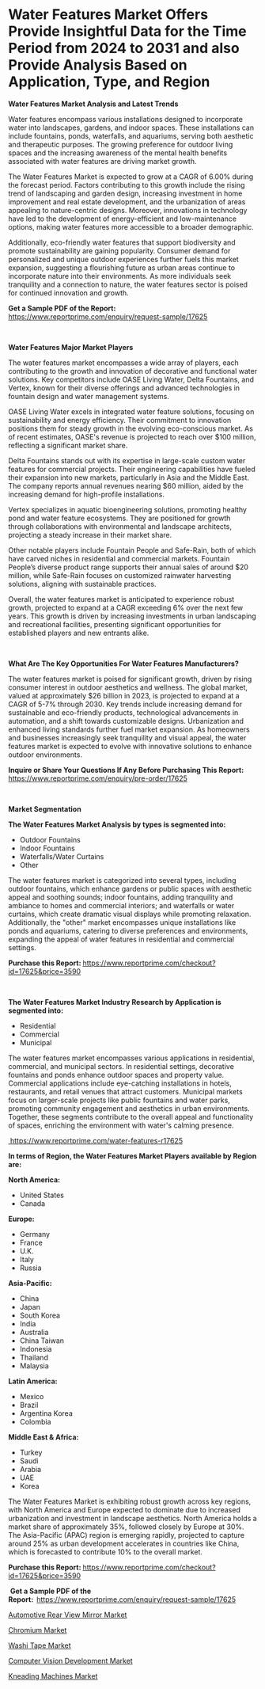 <p><h1>Water Features Market Offers Provide Insightful Data for the Time Period from 2024 to 2031 and also Provide Analysis Based on Application, Type, and Region</h1></p><p><strong>Water Features Market Analysis and Latest Trends</strong></p>
<p><p>Water features encompass various installations designed to incorporate water into landscapes, gardens, and indoor spaces. These installations can include fountains, ponds, waterfalls, and aquariums, serving both aesthetic and therapeutic purposes. The growing preference for outdoor living spaces and the increasing awareness of the mental health benefits associated with water features are driving market growth.</p><p>The Water Features Market is expected to grow at a CAGR of 6.00% during the forecast period. Factors contributing to this growth include the rising trend of landscaping and garden design, increasing investment in home improvement and real estate development, and the urbanization of areas appealing to nature-centric designs. Moreover, innovations in technology have led to the development of energy-efficient and low-maintenance options, making water features more accessible to a broader demographic.</p><p>Additionally, eco-friendly water features that support biodiversity and promote sustainability are gaining popularity. Consumer demand for personalized and unique outdoor experiences further fuels this market expansion, suggesting a flourishing future as urban areas continue to incorporate nature into their environments. As more individuals seek tranquility and a connection to nature, the water features sector is poised for continued innovation and growth.</p></p>
<p><strong>Get a Sample PDF of the Report:&nbsp;</strong> <a href="https://www.reportprime.com/enquiry/request-sample/17625?utm_campaign=83&utm_medium=2&utm_source=Github&utm_content=ia&utm_term=19112024&utm_id=water-features">https://www.reportprime.com/enquiry/request-sample/17625</a></p>
<p>&nbsp;</p>
<p><strong>Water Features Major Market Players</strong></p>
<p><p>The water features market encompasses a wide array of players, each contributing to the growth and innovation of decorative and functional water solutions. Key competitors include OASE Living Water, Delta Fountains, and Vertex, known for their diverse offerings and advanced technologies in fountain design and water management systems.</p><p>OASE Living Water excels in integrated water feature solutions, focusing on sustainability and energy efficiency. Their commitment to innovation positions them for steady growth in the evolving eco-conscious market. As of recent estimates, OASE's revenue is projected to reach over $100 million, reflecting a significant market share.</p><p>Delta Fountains stands out with its expertise in large-scale custom water features for commercial projects. Their engineering capabilities have fueled their expansion into new markets, particularly in Asia and the Middle East. The company reports annual revenues nearing $60 million, aided by the increasing demand for high-profile installations.</p><p>Vertex specializes in aquatic bioengineering solutions, promoting healthy pond and water feature ecosystems. They are positioned for growth through collaborations with environmental and landscape architects, projecting a steady increase in their market share.</p><p>Other notable players include Fountain People and Safe-Rain, both of which have carved niches in residential and commercial markets. Fountain People’s diverse product range supports their annual sales of around $20 million, while Safe-Rain focuses on customized rainwater harvesting solutions, aligning with sustainable practices.</p><p>Overall, the water features market is anticipated to experience robust growth, projected to expand at a CAGR exceeding 6% over the next few years. This growth is driven by increasing investments in urban landscaping and recreational facilities, presenting significant opportunities for established players and new entrants alike.</p></p>
<p>&nbsp;</p>
<p><strong>What Are The Key Opportunities For Water Features Manufacturers?</strong></p>
<p><p>The water features market is poised for significant growth, driven by rising consumer interest in outdoor aesthetics and wellness. The global market, valued at approximately $26 billion in 2023, is projected to expand at a CAGR of 5-7% through 2030. Key trends include increasing demand for sustainable and eco-friendly products, technological advancements in automation, and a shift towards customizable designs. Urbanization and enhanced living standards further fuel market expansion. As homeowners and businesses increasingly seek tranquility and visual appeal, the water features market is expected to evolve with innovative solutions to enhance outdoor environments.</p></p>
<p><strong>Inquire or Share Your Questions If Any Before Purchasing This Report:</strong> <a href="https://www.reportprime.com/enquiry/pre-order/17625?utm_campaign=83&utm_medium=2&utm_source=Github&utm_content=ia&utm_term=19112024&utm_id=water-features">https://www.reportprime.com/enquiry/pre-order/17625</a></p>
<p>&nbsp;</p>
<p><strong>Market Segmentation</strong></p>
<p><strong>The Water Features Market Analysis by types is segmented into:</strong></p>
<p><ul><li>Outdoor Fountains</li><li>Indoor Fountains</li><li>Waterfalls/Water Curtains</li><li>Other</li></ul></p>
<p><p>The water features market is categorized into several types, including outdoor fountains, which enhance gardens or public spaces with aesthetic appeal and soothing sounds; indoor fountains, adding tranquility and ambiance to homes and commercial interiors; and waterfalls or water curtains, which create dramatic visual displays while promoting relaxation. Additionally, the "other" market encompasses unique installations like ponds and aquariums, catering to diverse preferences and environments, expanding the appeal of water features in residential and commercial settings.</p></p>
<p><strong>Purchase this Report:&nbsp;</strong><a href="https://www.reportprime.com/checkout?id=17625&price=3590&utm_campaign=83&utm_medium=2&utm_source=Github&utm_content=ia&utm_term=19112024&utm_id=water-features">https://www.reportprime.com/checkout?id=17625&price=3590</a></p>
<p>&nbsp;</p>
<p><strong>The Water Features Market Industry Research by Application is segmented into:</strong></p>
<p><ul><li>Residential</li><li>Commercial</li><li>Municipal</li></ul></p>
<p><p>The water features market encompasses various applications in residential, commercial, and municipal sectors. In residential settings, decorative fountains and ponds enhance outdoor spaces and property value. Commercial applications include eye-catching installations in hotels, restaurants, and retail venues that attract customers. Municipal markets focus on larger-scale projects like public fountains and water parks, promoting community engagement and aesthetics in urban environments. Together, these segments contribute to the overall appeal and functionality of spaces, enriching the environment with water's calming presence.</p></p>
<p><a href="https://www.reportprime.com/water-features-r17625?utm_campaign=83&utm_medium=2&utm_source=Github&utm_content=ia&utm_term=19112024&utm_id=water-features">&nbsp;https://www.reportprime.com/water-features-r17625</a></p>
<p><strong>In terms of Region, the Water Features Market Players available by Region are:</strong></p>
<p>
    <p> <strong> North America: </strong>
        <ul>
            <li>United States</li>
            <li>Canada</li>
        </ul>
        </p> 
    <p> <strong> Europe: </strong>
        <ul>
            <li>Germany</li>
            <li>France</li>
            <li>U.K.</li>
            <li>Italy</li>
            <li>Russia</li>
        </ul>
        </p> 
    <p> <strong> Asia-Pacific: </strong>
        <ul>
            <li>China</li>
            <li>Japan</li>
            <li>South Korea</li>
            <li>India</li>
            <li>Australia</li>
            <li>China Taiwan</li>
            <li>Indonesia</li>
            <li>Thailand</li>
            <li>Malaysia</li>
        </ul>
        </p> 
    <p> <strong> Latin America: </strong>
        <ul>
            <li>Mexico</li>
            <li>Brazil</li>
            <li>Argentina Korea</li>
            <li>Colombia</li>
        </ul>
        </p> 
    <p> <strong> Middle East & Africa: </strong>
        <ul>
            <li>Turkey</li>
            <li>Saudi</li>
            <li>Arabia</li>
            <li>UAE</li>
            <li>Korea</li>
        </ul>
    </p>
    </p>
<p><p>The Water Features Market is exhibiting robust growth across key regions, with North America and Europe expected to dominate due to increased urbanization and investment in landscape aesthetics. North America holds a market share of approximately 35%, followed closely by Europe at 30%. The Asia-Pacific (APAC) region is emerging rapidly, projected to capture around 25% as urban development accelerates in countries like China, which is forecasted to contribute 10% to the overall market.</p></p>
<p><strong>Purchase this Report: </strong><a href="https://www.reportprime.com/checkout?id=17625&price=3590&utm_campaign=83&utm_medium=2&utm_source=Github&utm_content=ia&utm_term=19112024&utm_id=water-features">https://www.reportprime.com/checkout?id=17625&price=3590</a></p>
<p>&nbsp;<strong>Get a Sample PDF of the Report:&nbsp;&nbsp;</strong><a href="https://www.reportprime.com/enquiry/request-sample/17625?utm_campaign=83&utm_medium=2&utm_source=Github&utm_content=ia&utm_term=19112024&utm_id=water-features">https://www.reportprime.com/enquiry/request-sample/17625</a></p>
<p><strong></strong></p>
<p><p><a href="https://www.linkedin.com/pulse/top-trends-transforming-automotive-rear-view-mirror-market-kdate?utm_campaign=83&utm_medium=2&utm_source=Github&utm_content=ia&utm_term=19112024&utm_id=water-features">Automotive Rear View Mirror Market</a></p><p><a href="https://www.linkedin.com/pulse/chromium-market-global-insights-regional-analysis-2024-1gace?utm_campaign=83&utm_medium=2&utm_source=Github&utm_content=ia&utm_term=19112024&utm_id=water-features">Chromium Market</a></p><p><a href="https://github.com/mharielmesa/Market-Research-Report-List-5/blob/main/washi-tape-market.md?utm_campaign=83&utm_medium=2&utm_source=Github&utm_content=ia&utm_term=19112024&utm_id=water-features">Washi Tape Market</a></p><p><a href="https://issuu.com/reportprime-2/docs/computer-vision-development-market-_7442d0f5e68cbd?utm_campaign=83&utm_medium=2&utm_source=Github&utm_content=ia&utm_term=19112024&utm_id=water-features">Computer Vision Development Market</a></p><p><a href="https://issuu.com/reportprime-2/docs/kneading-machines-market-size-2030._08837d39f7f69c?utm_campaign=83&utm_medium=2&utm_source=Github&utm_content=ia&utm_term=19112024&utm_id=water-features">Kneading Machines Market</a></p></p>